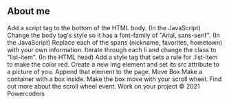 About me
--------
Add a script tag to the bottom of the HTML body.
(In the JavaScript) Change the body tag's style so it has a font-family of "Arial, sans-serif".
(In the JavaScript) Replace each of the spans (nickname, favorites, hometown) with your own information.
Iterate through each li and change the class to "list-item".
(In the HTML head) Add a style tag that sets a rule for .list-item to make the color red.
Create a new img element and set its src attribute to a picture of you. Append that element to the page.
Move Box
Make a container with a box inside.
Make the box move with your scroll wheel.
Find out more about the scroll wheel event.
Work on your project
© 2021 Powercoders